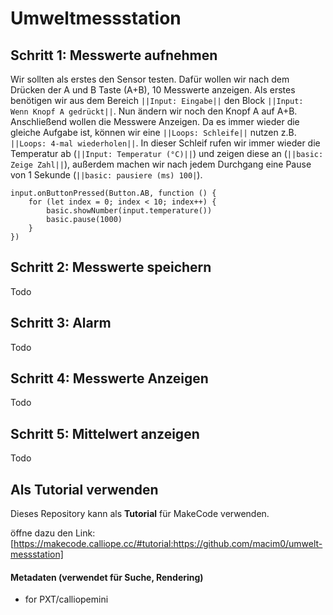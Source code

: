 # Umweltmessstation

## Schritt 1: Messwerte aufnehmen
Wir sollten als erstes den Sensor testen. Dafür wollen wir nach dem Drücken der A und B Taste (A+B), 10 Messwerte anzeigen. 
Als erstes benötigen wir aus dem Bereich ``||Input: Eingabe||`` den Block ``||Input: Wenn Knopf A gedrückt||``. Nun ändern wir noch den Knopf A auf A+B.
Anschließend wollen die Messwere Anzeigen. Da es immer wieder die gleiche Aufgabe ist, können wir eine ``||Loops: Schleife||`` nutzen z.B. ``||Loops: 4-mal wiederholen||``.
In dieser Schleif rufen wir immer wieder die Temperatur ab (``||Input: Temperatur (°C)||``) und zeigen diese an (``||basic: Zeige Zahl||``), außerdem machen wir nach jedem Durchgang eine Pause von 1 Sekunde (``||basic: pausiere (ms) 100|``).


```blocks
input.onButtonPressed(Button.AB, function () {
    for (let index = 0; index < 10; index++) {
        basic.showNumber(input.temperature())
        basic.pause(1000)
    }
})
```

## Schritt 2: Messwerte speichern
Todo



## Schritt 3: Alarm
Todo



## Schritt 4: Messwerte Anzeigen
Todo



## Schritt 5: Mittelwert anzeigen
Todo



## Als Tutorial verwenden

Dieses Repository kann als **Tutorial** für MakeCode verwenden.

öffne dazu den Link: [https://makecode.calliope.cc/#tutorial:https://github.com/macim0/umwelt-messstation]
#### Metadaten (verwendet für Suche, Rendering)

* for PXT/calliopemini
<script src="https://makecode.com/gh-pages-embed.js"></script><script>makeCodeRender("{{ site.makecode.home_url }}", "{{ site.github.owner_name }}/{{ site.github.repository_name }}");</script>

